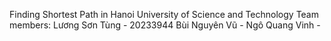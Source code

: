 Finding Shortest Path in Hanoi University of Science and Technology
Team members:
Lương Sơn Tùng - 20233944
Bùi Nguyên Vũ - 
Ngô Quang Vinh -

